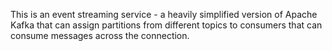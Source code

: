 This is an event streaming service - a heavily simplified version of Apache Kafka that can assign partitions from different topics to consumers that can consume messages across the connection.
